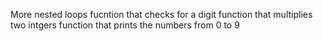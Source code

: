 More nested loops
fucntion that checks for a digit
function that multiplies two intgers
function that prints the numbers from 0 to 9
